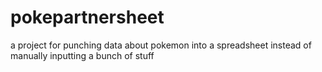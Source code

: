 # pokepartnersheet

a project for punching data about pokemon into a spreadsheet instead of manually inputting a bunch of stuff